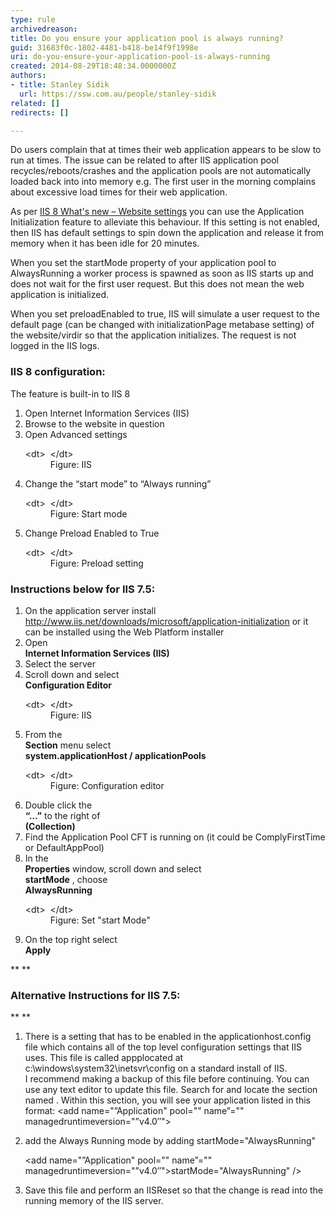 ```yaml
---
type: rule
archivedreason: 
title: Do you ensure your application pool is always running?
guid: 31683f0c-1802-4481-b418-be14f9f1998e
uri: do-you-ensure-your-application-pool-is-always-running
created: 2014-08-29T18:48:34.0000000Z
authors:
- title: Stanley Sidik
  url: https://ssw.com.au/people/stanley-sidik
related: []
redirects: []

---
```


Do users complain that at times their web application appears to be slow to run at times. The issue can be related to after IIS application pool recycles/reboots/crashes and the application pools are not automatically loaded back into into memory e.g. The first user in the morning complains about excessive load times for their web application.

<!--endintro-->

As per [IIS 8 What's new – Website settings](http://blogs.msdn.com/b/vijaysk/archive/2012/10/11/iis-8-what-s-new-website-settings.aspx) you can use the Application Initialization feature to alleviate this behaviour. If this setting is not enabled, then IIS has default settings to spin down the application and release it from memory when it has been idle for 20 minutes.

When you set the startMode property of your application pool to AlwaysRunning a worker process is spawned as soon as IIS starts up and does not wait for the first user request. But this does not mean the web application is initialized.

When you set preloadEnabled to true, IIS will simulate a user request to the default page (can be changed with initializationPage metabase setting) of the website/virdir so that the application initializes. The request is not logged in the IIS logs.

### IIS 8 configuration:

The feature is built-in to IIS 8

1. Open Internet Information Services (IIS)
2. Browse to the website in question
3. Open Advanced settings <br>      <dl class="image">&lt;dt&gt; 
            <img src="iis8-1.jpg" alt=""> 
         &lt;/dt&gt;<dd>Figure: IIS</dd></dl>
4. Change the “start mode” to “Always running” <br>      <dl class="image">&lt;dt&gt; 
            <img src="iis8-2.jpg" alt=""> 
         &lt;/dt&gt;<dd>Figure: Start mode</dd></dl>
5. Change Preload Enabled to True <br>      <dl class="image">&lt;dt&gt; 
            <img src="iis8-3.jpg" alt=""> 
         &lt;/dt&gt;<dd>Figure: Preload setting</dd></dl>


### Instructions below for IIS 7.5:

1. On the application server install <br>      http://www.iis.net/downloads/microsoft/application-initialization or it can be installed using the Web Platform installer
2. Open <br>       **Internet Information Services (IIS)**
3. Select the server
4. Scroll down and select <br>       **Configuration Editor** <dl class="image">&lt;dt&gt; 
            <img src="iis7-1.jpg" alt=""> 
         &lt;/dt&gt;<dd>Figure: IIS</dd></dl>
5. From the <br>       **Section** menu select <br>       **system.applicationHost / applicationPools** <dl class="image">&lt;dt&gt; 
            <img src="iis7-2.jpg" alt=""> 
         &lt;/dt&gt;<dd>Figure: Configuration editor</dd></dl>
6. Double click the <br>       **“…”** to the right of <br>       **(Collection)**
7. Find the Application Pool CFT is running on (it could be ComplyFirstTime or DefaultAppPool)
8. In the <br>       **Properties** window, scroll down and select <br>       **startMode** , choose <br>       **AlwaysRunning** <dl class="image">&lt;dt&gt; 
            <img src="iis7-3.jpg" alt=""> 
         &lt;/dt&gt;<dd>Figure: Set "start Mode"</dd></dl>
9. On the top right select <br>       **Apply**


**
** 


### Alternative Instructions for IIS 7.5:
**
** 

1. There is a setting that has to be enabled in the applicationhost.config file which contains all of the top level configuration settings that IIS uses. This file is called appplocated at c:\windows\system32\inetsvr\config on a standard install of IIS. <br>          I recommend making a backup of this file before continuing. You can use any text editor to update this file. Search for and locate the section named <applicationpools>. Within this section, you will see your application listed in this format:</applicationpools>
    <add name="”Application" pool="" name”="" managedruntimeversion="”v4.0″"></add>
2. add the Always Running mode by adding startMode="AlwaysRunning"
    
    <add name="”Application" pool="" name”="" managedruntimeversion="”v4.0″"></add>startMode="AlwaysRunning"
 />
3. Save this file and perform an IISReset so that the change is read into the running memory of the IIS server.
